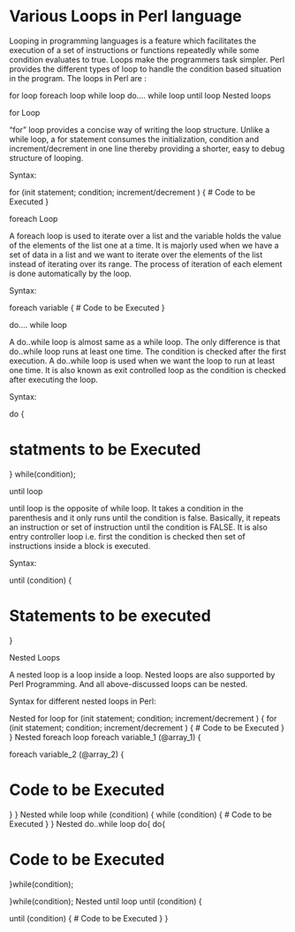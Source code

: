 # Various Loops in Perl language

Looping in programming languages is a feature which facilitates the execution of a set of instructions or functions repeatedly while some condition evaluates to true. Loops make the programmers task simpler. Perl provides the different types of loop to handle the condition based situation in the program. The loops in Perl are :

for loop
foreach loop
while loop
do…. while loop
until loop
Nested loops

for Loop

“for” loop provides a concise way of writing the loop structure. Unlike a while loop, a for statement consumes the initialization, condition and increment/decrement in one line thereby providing a shorter, easy to debug structure of looping.

Syntax:

for (init statement; condition; increment/decrement ) 
{
    # Code to be Executed
}

foreach Loop

A foreach loop is used to iterate over a list and the variable holds the value of the elements of the list one at a time. It is majorly used when we have a set of data in a list and we want to iterate over the elements of the list instead of iterating over its range. The process of iteration of each element is done automatically by the loop.

Syntax:

foreach variable 
{
    # Code to be Executed
}

do…. while loop

A do..while loop is almost same as a while loop. The only difference is that do..while loop runs at least one time. The condition is checked after the first execution. A do..while loop is used when we want the loop to run at least one time. It is also known as exit controlled loop as the condition is checked after executing the loop.

Syntax:

do {

 # statments to be Executed

} while(condition);

until loop

until loop is the opposite of while loop. It takes a condition in the parenthesis and it only runs until the condition is false. Basically, it repeats an instruction or set of instruction until the condition is FALSE. It is also entry controller loop i.e. first the condition is checked then set of instructions inside a block is executed.

Syntax:

until (condition) 
{
   # Statements to be executed
}

Nested Loops

A nested loop is a loop inside a loop. Nested loops are also supported by Perl Programming. And all above-discussed loops can be nested.

Syntax for different nested loops in Perl:

Nested for loop
for (init statement; condition; increment/decrement ) 
{
    for (init statement; condition; increment/decrement ) 
    {
         # Code to be Executed
    }
}
Nested foreach loop
foreach variable_1 (@array_1) {

   foreach variable_2 (@array_2) 
   {

   # Code to be Executed
   } 
}
Nested while loop
while (condition)
{
    while (condition)
    {
        # Code to be Executed
    }
}
Nested do..while loop
do{
    do{

   # Code to be Executed

   }while(condition);

}while(condition);
Nested until loop
until (condition) {

   until (condition) 
    {
       # Code to be Executed
    }
}
